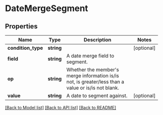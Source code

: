 # DateMergeSegment

## Properties
Name | Type | Description | Notes
------------ | ------------- | ------------- | -------------
**condition_type** | **string** |  | [optional] 
**field** | **string** | A date merge field to segment. | 
**op** | **string** | Whether the member&#39;s merge information is/is not, is greater/less than a value or is/is not blank. | 
**value** | **string** | A date to segment against. | [optional] 

[[Back to Model list]](../README.md#documentation-for-models) [[Back to API list]](../README.md#documentation-for-api-endpoints) [[Back to README]](../README.md)


